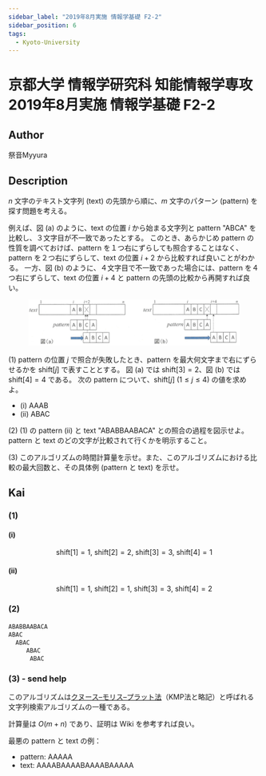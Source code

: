 ```yaml
---
sidebar_label: "2019年8月実施 情報学基礎 F2-2"
sidebar_position: 6
tags:
  - Kyoto-University
---
```

# 京都大学 情報学研究科 知能情報学専攻 2019年8月実施 情報学基礎 F2-2

## **Author**
祭音Myyura

## **Description**
$n$ 文字のテキスト文字列 (text) の先頭から順に、$m$ 文字のパターン (pattern) を探す問題を考える。

例えば、図 (a) のように、text の位置 $i$ から始まる文字列と pattern "ABCA" を比較し、３文字目が不一致であったとする。
このとき、あらかじめ pattern の性質を調べておけば、pattern を１つ右にずらしても照合することはなく、pattern を２つ右にずらして、text の位置 $i+2$ から比較すれば良いことがわかる。
一方、図 (b) のように、４文字目で不一致であった場合には、pattern を４つ右にずらして、text の位置 $i+4$ と pattern の先頭の比較から再開すれば良い。

<figure style="text-align:center;">
  <img src="https://raw.githubusercontent.com/Myyura/the_kai_project_assets/main/kakomonn/kyoto_university/informatics/ist_201908_kiso_f2_2_p1.png" width="600" alt=""/>
</figure>

(1) pattern の位置 $j$ で照合が失敗したとき、pattern を最大何文字まで右にずらせるかを $\text{shift}[j]$ で表すこととする。
図 (a) では $\text{shift}[3]=2$、図 (b) では $\text{shift}[4]=4$ である。
次の pattern について、$\text{shift}[j] \ (1 \leq j \leq 4)$ の値を求めよ。

- (i) AAAB
- (ii) ABAC

(2) (1) の pattern (ii) と text "ABABBAABACA" との照合の過程を図示せよ。
pattern と text のどの文字が比較されて行くかを明示すること。

(3) このアルゴリズムの時間計算量を示せ。また、このアルゴリズムにおける比較の最大回数と、その具体例 (pattern と text) を示せ。

## **Kai**
### (1)
#### (i)

$$
\text{shift}[1] = 1, \ \text{shift}[2] = 2, \ \text{shift}[3] = 3, \ \text{shift}[4] = 1
$$

#### (ii)

$$
\text{shift}[1] = 1, \ \text{shift}[2] = 1, \ \text{shift}[3] = 3, \ \text{shift}[4] = 2
$$

### (2)

```text
ABABBAABACA
ABAC
  ABAC
     ABAC
      ABAC
```

### (3) - send help
このアルゴリズムは[クヌース–モリス–プラット法](https://ja.wikipedia.org/wiki/%E3%82%AF%E3%83%8C%E3%83%BC%E3%82%B9%E2%80%93%E3%83%A2%E3%83%AA%E3%82%B9%E2%80%93%E3%83%97%E3%83%A9%E3%83%83%E3%83%88%E6%B3%95)（KMP法と略記）と呼ばれる文字列検索アルゴリズムの一種である。

計算量は $O(m+n)$ であり、証明は Wiki を参考すれば良い。

最悪の pattern と text の例：

- pattern: AAAAA
- text: AAAABAAAABAAAABAAAAA


